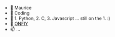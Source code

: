 - 👋 Maurice
- 👀 Coding
- 🌱 1. Python, 2. C, 3. Javascript ... still on the 1. :)
- 💞️ [ONFIY](https://www.onify.ch/)
- 📫 ...


